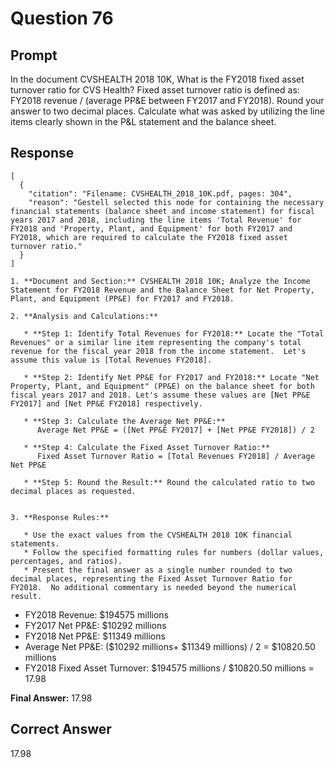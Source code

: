 # Question 76

## Prompt

In the document CVSHEALTH 2018 10K, What is the FY2018 fixed asset turnover ratio for CVS Health? Fixed asset turnover ratio is defined as: FY2018 revenue / (average PP&E between FY2017 and FY2018). Round your answer to two decimal places. Calculate what was asked by utilizing the line items clearly shown in the P&L statement and the balance sheet.

## Response

```results
[
  {
    "citation": "Filename: CVSHEALTH_2018_10K.pdf, pages: 304",
    "reason": "Gestell selected this node for containing the necessary financial statements (balance sheet and income statement) for fiscal years 2017 and 2018, including the line items 'Total Revenue' for FY2018 and 'Property, Plant, and Equipment' for both FY2017 and FY2018, which are required to calculate the FY2018 fixed asset turnover ratio."
  }
]
```

```cot
1. **Document and Section:** CVSHEALTH 2018 10K; Analyze the Income Statement for FY2018 Revenue and the Balance Sheet for Net Property, Plant, and Equipment (PP&E) for FY2017 and FY2018.

2. **Analysis and Calculations:**

   * **Step 1: Identify Total Revenues for FY2018:** Locate the "Total Revenues" or a similar line item representing the company's total revenue for the fiscal year 2018 from the income statement.  Let's assume this value is [Total Revenues FY2018].

   * **Step 2: Identify Net PP&E for FY2017 and FY2018:** Locate "Net Property, Plant, and Equipment" (PP&E) on the balance sheet for both fiscal years 2017 and 2018. Let's assume these values are [Net PP&E FY2017] and [Net PP&E FY2018] respectively.

   * **Step 3: Calculate the Average Net PP&E:**
      Average Net PP&E = ([Net PP&E FY2017] + [Net PP&E FY2018]) / 2

   * **Step 4: Calculate the Fixed Asset Turnover Ratio:**
      Fixed Asset Turnover Ratio = [Total Revenues FY2018] / Average Net PP&E

   * **Step 5: Round the Result:** Round the calculated ratio to two decimal places as requested.


3. **Response Rules:**

   * Use the exact values from the CVSHEALTH 2018 10K financial statements.
   * Follow the specified formatting rules for numbers (dollar values, percentages, and ratios).
   * Present the final answer as a single number rounded to two decimal places, representing the Fixed Asset Turnover Ratio for FY2018.  No additional commentary is needed beyond the numerical result.

```

- FY2018 Revenue: $194575 millions
- FY2017 Net PP&E: $10292 millions
- FY2018 Net PP&E: $11349 millions
- Average Net PP&E: ($10292 millions+ $11349 millions) / 2 = $10820.50 millions
- FY2018 Fixed Asset Turnover: $194575 millions / $10820.50 millions = 17.98

**Final Answer:** 17.98

## Correct Answer

17.98

